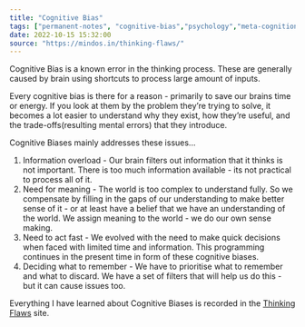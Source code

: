```yaml
---
title: "Cognitive Bias"
tags: ["permanent-notes", "cognitive-bias","psychology","meta-cognition","cognition"]
date: 2022-10-15 15:32:00
source: "https://mindos.in/thinking-flaws/"
---
```


Cognitive Bias is a known error in the thinking process. These are generally caused by brain using shortcuts to process large amount of inputs. 

Every cognitive bias is there for a reason - primarily to save our brains time or energy. If you look at them by the problem they’re trying to solve, it becomes a lot easier to understand why they exist, how they’re useful, and the trade-offs(resulting mental errors) that they introduce.

Cognitive Biases mainly addresses these issues...

1. Information overload - Our brain filters out information that it thinks is not important. There is too much information available - its not practical to process all of it.
2. Need for meaning - The world is too complex to understand fully. So we compensate by filling in the gaps of our understanding to make better sense of it - or at least have a belief that we have an understanding of the world. We assign meaning to the world - we do our own sense making.
3. Need to act fast - We evolved with the need to make quick decisions when faced with limited time and information. This programming continues in the present time in form of these cognitive biases.
4. Deciding what to remember - We have to prioritise what to remember and what to discard. We have a set of filters that will help us do this - but it can cause issues too.

Everything I have learned about Cognitive Biases is recorded in the [Thinking Flaws](https://mindos.in/thinking-flaws/) site.